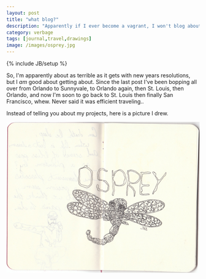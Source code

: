 ```yaml
---
layout: post
title: "what blog?"
description: "Apparently if I ever become a vagrant, I won't blog about it."
category: verbage
tags: [journal,travel,drawings]
image: /images/osprey.jpg
---
```

{% include JB/setup %}

So, I'm apparently about as terrible as it gets with new years resolutions, but I *am* good about getting about. Since the last post I've been bopping all over from Orlando to Sunnyvale, to Orlando again, then St. Louis, then Orlando, and now I'm soon to go back to St. Louis then finally San Francisco, whew. Never said it was efficient traveling.. 

Instead of telling you about my projects, here is a picture I drew.

<img src="/images/osprey.jpg" />

